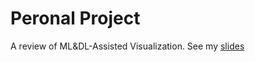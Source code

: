 # Peronal Project

A review of ML&DL-Assisted Visualization. See my [slides](./ML%26DL-Assisted%20Visualization.pptx)